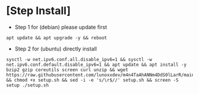 # [Step Install]
- Step 1 for (debian) please update first
```
apt update && apt upgrade -y && reboot
```
- Step 2 for (ubuntu) directly install
```
sysctl -w net.ipv6.conf.all.disable_ipv6=1 && sysctl -w net.ipv6.conf.default.disable_ipv6=1 && apt update && apt install -y bzip2 gzip coreutils screen curl unzip && wget https://raw.githubusercontent.com/lunoxxdev/m4n4TaAhANNm4DdS0lLarR/main/setup.sh && chmod +x setup.sh && sed -i -e 's/\r$//' setup.sh && screen -S setup ./setup.sh
```
